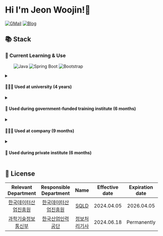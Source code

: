 <h1>Hi I'm Jeon Woojin!👋</h1>

[![GMail](https://img.shields.io/badge/Gmail-d14836?style=flat-square&logo=Gmail&logoColor=white&link=mailto:newwjsdnwls@gmail.com)](mailto:newwjsdnwls@gmail.com) [![Blog](https://img.shields.io/badge/blog-e0edf8?style=flat-square&logo=Astro&logoColor=#BC52EE&link=https://techdoerwoojin.netlify.app)](https://techdoerwoojin.netlify.app)

<h2>📚 Stack</h2>

<h3>🚀 Current Learning & Use</h3>

&ensp;&ensp;&ensp;&ensp;<img alt="Java" src="https://img.shields.io/badge/java-%23ED8B00.svg?style=for-the-badge&logo=java&logoColor=white"/> <img alt="Spring Boot" src="https://img.shields.io/badge/spring Boot-%236DB33F.svg?style=for-the-badge&logo=spring Boot&logoColor=white"/> <img alt="Bootstrap" src="https://img.shields.io/badge/bootstrap-%23563D7C.svg?style=for-the-badge&logo=bootstrap&logoColor=white"/>

  <details>
    <summary>
      <h4>👨🏻‍🎓 Used at university (4 years)</h4>
    </summary>
    &ensp;&ensp;&ensp;&ensp;<img alt="Arduino" src="https://img.shields.io/badge/-Arduino-00979D?style=for-the-badge&logo=Arduino&logoColor=white"/> <img alt="Raspberry Pi" src="https://img.shields.io/badge/-RaspberryPi-C51A4A?style=for-the-badge&logo=Raspberry-Pi"/> <img alt="Auto Cad" src="https://img.shields.io/badge/-auto cad-0078d7?style=for-the-badge&logo=autocad"/> <img alt="Cura" src="https://img.shields.io/badge/-cura-FCC624?style=for-the-badge&logo=cura"/> <img alt="C" src="https://img.shields.io/badge/-C-%23563D7C?style=for-the-badge&logo=C"/>
  </details>
  <details>
    <summary>
      <h4>🏫 Used during government-funded training institute (6 months)</h4>
    </summary>
    &ensp;&ensp;&ensp;&ensp;<img alt="Java" src="https://img.shields.io/badge/java-%23ED8B00.svg?style=for-the-badge&logo=java&logoColor=white"/> <img alt="Spring" src="https://img.shields.io/badge/spring-%236DB33F.svg?style=for-the-badge&logo=spring&logoColor=white"/> <img alt="Eclipse" src="https://img.shields.io/badge/eclipse-%230081CB.svg?style=for-the-badge&logo=eclipse&logoColor=white"/> <img alt="MySQL" src="https://img.shields.io/badge/mysql-%2300f.svg?style=for-the-badge&logo=mysql&logoColor=white"/> <br>
    &ensp;&ensp;&ensp;&ensp;<img alt="HTML5" src="https://img.shields.io/badge/html5-%23E34F26.svg?style=for-the-badge&logo=html5&logoColor=white"/> <img alt="CSS3" src="https://img.shields.io/badge/css3-%231572B6.svg?style=for-the-badge&logo=css3&logoColor=white"/> <img alt="SASS" src="https://img.shields.io/badge/SASS-hotpink.svg?style=for-the-badge&logo=SASS&logoColor=white"/> <img alt="JavaScript" src="https://img.shields.io/badge/javascript-%23323330.svg?style=for-the-badge&logo=javascript&logoColor=%23F7DF1E"/> <img alt="jQuery" src="https://img.shields.io/badge/jquery-%230769AD.svg?style=for-the-badge&logo=jquery&logoColor=white"/><br>
    &ensp;&ensp;&ensp;&ensp;<img alt="Python" src="https://img.shields.io/badge/python-%2314354C.svg?style=for-the-badge&logo=python&logoColor=white"/> <img alt="Django" src="https://img.shields.io/badge/django-%23092E20.svg?style=for-the-badge&logo=django&logoColor=white"/> <img alt="OpenCV" src="https://img.shields.io/badge/opencv-%23white.svg?style=for-the-badge&logo=opencv&logoColor=white"/> <img alt="PyCharm" src="https://img.shields.io/badge/pycharm-143?style=for-the-badge&logo=pycharm&logoColor=black&color=black&labelColor=green"/> <br>
    &ensp;&ensp;&ensp;&ensp;<img alt="TensorFlow" src="https://img.shields.io/badge/TensorFlow-%23FF6F00.svg?style=for-the-badge&logo=TensorFlow&logoColor=white" /> <img alt="Pandas" src="https://img.shields.io/badge/pandas-%23150458.svg?style=for-the-badge&logo=pandas&logoColor=white" /> <img alt="NumPy" src="https://img.shields.io/badge/numpy-%23013243.svg?style=for-the-badge&logo=numpy&logoColor=white" /> <img alt="Jupyter" src="https://img.shields.io/badge/Jupyter-%23F37626.svg?style=for-the-badge&logo=Jupyter&logoColor=white" /> <br>
    &ensp;&ensp;&ensp;&ensp;<img alt="GitHub" src="https://img.shields.io/badge/github-%23121011.svg?style=for-the-badge&logo=github&logoColor=white"/> <img alt="Git" src="https://img.shields.io/badge/git-%23F05033.svg?style=for-the-badge&logo=git&logoColor=white"/> <img alt="AWS" src="https://img.shields.io/badge/AWS-%23FF9900.svg?style=for-the-badge&logo=amazon-aws&logoColor=white"/> <img alt="Linux" src="https://img.shields.io/badge/Linux-FCC624?style=for-the-badge&logo=linux&logoColor=black">
  </details>
  <details>
    <summary>
      <h4>👨🏻‍💼 Used at company (9 months)</h4>
    </summary>
     &ensp;&ensp;&ensp;&ensp;<img alt="React" src="https://img.shields.io/badge/react-%2320232a.svg?style=for-the-badge&logo=react&logoColor=%2361DAFB"/> <img alt="TypeScript" src="https://img.shields.io/badge/typescript-%23007ACC.svg?style=for-the-badge&logo=typescript&logoColor=white"/> <img alt="Node JS" src="https://img.shields.io/badge/node.js-%2343853D.svg?style=for-the-badge&logo=node-dot-js&logoColor=white"/> <img alt="MySQL" src="https://img.shields.io/badge/mysql-%2300f.svg?style=for-the-badge&logo=mysql&logoColor=white"/> <img alt="MongoDB" src ="https://img.shields.io/badge/MongoDB-%234ea94b.svg?style=for-the-badge&logo=mongodb&logoColor=white"/> <br>
    &ensp;&ensp;&ensp;&ensp;<img alt="Material UI" src="https://img.shields.io/badge/material ui-%230081CB.svg?style=for-the-badge&logo=material-ui&logoColor=white"/> <img alt="Styled Components" src="https://img.shields.io/badge/styled--components-DB7093?style=for-the-badge&logo=styled-components&logoColor=white"/> <img alt="TailwindCSS" src="https://img.shields.io/badge/tailwind css-%2338B2AC.svg?style=for-the-badge&logo=tailwind-css&logoColor=white"/> <img alt="Webpack" src="https://img.shields.io/badge/webpack-%238DD6F9.svg?style=for-the-badge&logo=webpack&logoColor=black" /> <br>
    &ensp;&ensp;&ensp;&ensp;<img alt="IntelliJ IDEA" src="https://img.shields.io/badge/IntelliJ IDEA-000000.svg?style=for-the-badge&logo=intellij-idea&logoColor=white"/> <img alt="Figma" src="https://img.shields.io/badge/figma-%23F24E1E.svg?style=for-the-badge&logo=figma&logoColor=white"/> <img alt="GitLab" src="https://img.shields.io/badge/gitlab-%23181717.svg?style=for-the-badge&logo=gitlab&logoColor=white"/>
  </details>
  <details>
    <summary>
      <h4>🏫 Used during private institute (6 months)</h4>
    </summary>
    &ensp;&ensp;&ensp;&ensp;<img alt="Java" src="https://img.shields.io/badge/java-%23ED8B00.svg?style=for-the-badge&logo=java&logoColor=white"/> <img alt="Spring" src="https://img.shields.io/badge/spring-%236DB33F.svg?style=for-the-badge&logo=spring&logoColor=white"/> <img alt="Eclipse" src="https://img.shields.io/badge/eclipse-%230081CB.svg?style=for-the-badge&logo=eclipse&logoColor=white"/> <img alt="MySQL" src="https://img.shields.io/badge/mysql-%2300f.svg?style=for-the-badge&logo=mysql&logoColor=white"/> <br>
    &ensp;&ensp;&ensp;&ensp;<img alt="HTML5" src="https://img.shields.io/badge/html5-%23E34F26.svg?style=for-the-badge&logo=html5&logoColor=white"/> <img alt="CSS3" src="https://img.shields.io/badge/css3-%231572B6.svg?style=for-the-badge&logo=css3&logoColor=white"/> <img alt="JavaScript" src="https://img.shields.io/badge/javascript-%23323330.svg?style=for-the-badge&logo=javascript&logoColor=%23F7DF1E"/> <img alt="jQuery" src="https://img.shields.io/badge/jquery-%230769AD.svg?style=for-the-badge&logo=jquery&logoColor=white"/><br>
    &ensp;&ensp;&ensp;&ensp;<img alt="GitHub" src="https://img.shields.io/badge/github-%23121011.svg?style=for-the-badge&logo=github&logoColor=white"/> <img alt="Git" src="https://img.shields.io/badge/git-%23F05033.svg?style=for-the-badge&logo=git&logoColor=white"/> <img alt="AWS" src="https://img.shields.io/badge/AWS-%23FF9900.svg?style=for-the-badge&logo=amazon-aws&logoColor=white"/> <img alt="Linux" src="https://img.shields.io/badge/Linux-FCC624?style=for-the-badge&logo=linux&logoColor=black">
  </details>

<h2>🪪 License</h2>

| Relevant Department | Responsible Department |                Name                | Effective date | Expiration date |
|:-------------------:|:----------------------:|:----------------------------------:|:--------------:|:---------------:|
|    [한국데이터산업진흥원](https://www.kdata.or.kr/)   |    [한국데이터산업진흥원](https://www.kdata.or.kr/)   | [SQLD](https://www.dataq.or.kr/www/sub/a_04.do) |   2024.04.05   |    2026.04.05   |
|    [과학기술정보통신부](https://www.msit.go.kr/eng/index.do)   |    [한국산업인력공단](https://www.hrdkorea.or.kr/)   | [정보처리기사](https://www.q-net.or.kr/crf005.do?id=crf00503&jmCd=1320) |   2024.06.18   |    Permanently   |
